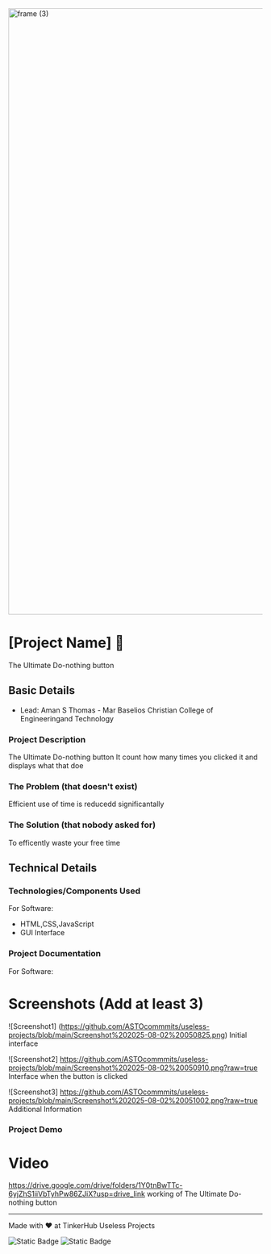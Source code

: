 <img width="3188" height="1202" alt="frame (3)" src="https://github.com/user-attachments/assets/517ad8e9-ad22-457d-9538-a9e62d137cd7" />


# [Project Name] 🎯
The Ultimate Do-nothing button

## Basic Details
- Lead: Aman S Thomas - Mar Baselios Christian College of Engineeringand Technology

### Project Description
The Ultimate Do-nothing button
It count how many times you clicked it and displays what that doe

### The Problem (that doesn't exist)
Efficient use of time is reducedd significantally

### The Solution (that nobody asked for)
To efficently waste your free time

## Technical Details
### Technologies/Components Used
For Software:
- HTML,CSS,JavaScript
- GUI Interface

### Project Documentation
For Software:

# Screenshots (Add at least 3)
![Screenshot1] (https://github.com/ASTOcommmits/useless-projects/blob/main/Screenshot%202025-08-02%20050825.png)
Initial interface

![Screenshot2] https://github.com/ASTOcommmits/useless-projects/blob/main/Screenshot%202025-08-02%20050910.png?raw=true
Interface when the button is clicked

![Screenshot3] https://github.com/ASTOcommmits/useless-projects/blob/main/Screenshot%202025-08-02%20051002.png?raw=true
Additional Information


### Project Demo
# Video
https://drive.google.com/drive/folders/1Y0tnBwTTc-6yjZhS1iiVbTyhPw86ZJiX?usp=drive_link
working of The Ultimate Do-nothing button


---
Made with ❤️ at TinkerHub Useless Projects 

![Static Badge](https://img.shields.io/badge/TinkerHub-24?color=%23000000&link=https%3A%2F%2Fwww.tinkerhub.org%2F)
![Static Badge](https://img.shields.io/badge/UselessProjects--25-25?link=https%3A%2F%2Fwww.tinkerhub.org%2Fevents%2FQ2Q1TQKX6Q%2FUseless%2520Projects)


